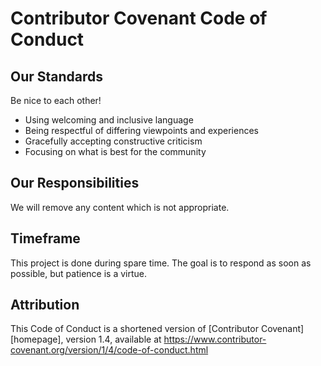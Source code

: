 # Contributor Covenant Code of Conduct

## Our Standards

Be nice to each other!

* Using welcoming and inclusive language
* Being respectful of differing viewpoints and experiences
* Gracefully accepting constructive criticism
* Focusing on what is best for the community

## Our Responsibilities

We will remove any content which is not appropriate. 

## Timeframe

This project is done during spare time. The goal is to respond as soon as possible, but patience is a virtue.

## Attribution

This Code of Conduct is a shortened version of [Contributor Covenant][homepage], version 1.4,
available at https://www.contributor-covenant.org/version/1/4/code-of-conduct.html
